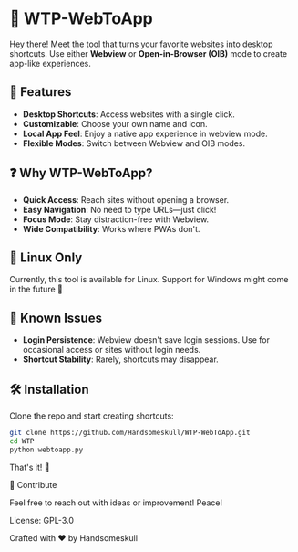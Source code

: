 # 🌟 WTP-WebToApp

Hey there! Meet the tool that turns your favorite websites into desktop shortcuts. Use either **Webview** or **Open-in-Browser (OIB)** mode to create app-like experiences.

## 🚀 Features

- **Desktop Shortcuts**: Access websites with a single click.
- **Customizable**: Choose your own name and icon.
- **Local App Feel**: Enjoy a native app experience in webview mode.
- **Flexible Modes**: Switch between Webview and OIB modes.

## ❓ Why WTP-WebToApp?

- **Quick Access**: Reach sites without opening a browser.
- **Easy Navigation**: No need to type URLs—just click!
- **Focus Mode**: Stay distraction-free with Webview.
- **Wide Compatibility**: Works where PWAs don't.

## 🐧 Linux Only

Currently, this tool is available for Linux. Support for Windows might come in the future 👀

## 🐞 Known Issues

- **Login Persistence**: Webview doesn't save login sessions. Use for occasional access or sites without login needs.
- **Shortcut Stability**: Rarely, shortcuts may disappear.

## 🛠️ Installation

Clone the repo and start creating shortcuts:

```bash
git clone https://github.com/Handsomeskull/WTP-WebToApp.git
cd WTP
python webtoapp.py
```
That's it! 🎉

🤝 Contribute

Feel free to reach out with ideas or improvement! Peace!

License: GPL-3.0

Crafted with ❤️ by Handsomeskull
